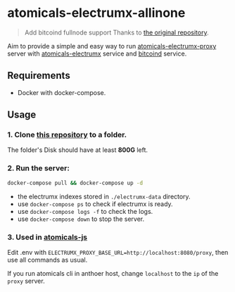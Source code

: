# atomicals-electrumx-allinone

> Add bitcoind fullnode support
> Thanks to [the original repository](https://github.com/Next-DAO/atomicals-electrumx-proxy-docker).

Aim to provide a simple and easy way to run [atomicals-electrumx-proxy](https://github.com/atomicals/electrumx-proxy) server with [atomicals-electrumx](https://github.com/atomicals/atomicals-electrumx) service and [bitcoind](https://github.com/bitcoin/bitcoin) service.

## Requirements

- Docker with docker-compose.

## Usage

### 1. Clone [this repository](https://github.com/dolphintwo/atomicals-electrumx-allinone) to a folder.

The folder's Disk should have at least **800G** left.

### 2. Run the server:

```bash
docker-compose pull && docker-compose up -d
```

- the electrumx indexes stored in `./electrumx-data` directory.
- use `docker-compose ps` to check if electrumx is ready.
- use `docker-compose logs -f` to check the logs.
- use `docker-compose down` to stop the server.

### 3. Used in [atomicals-js](https://github.com/atomicals/atomicals-js)

Edit .env with `ELECTRUMX_PROXY_BASE_URL=http://localhost:8080/proxy`, then use all commands as usual.

If you run atomicals cli in anthoer host, change `localhost` to the `ip` of the `proxy` server.
